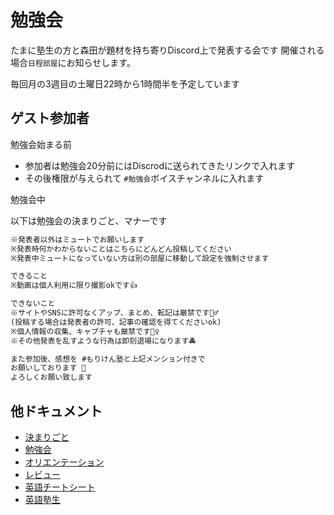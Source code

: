 # 勉強会

たまに塾生の方と森田が題材を持ち寄りDiscord上で発表する会です
開催される場合`日程部屋`にお知らせします。

毎回月の3週目の土曜日22時から1時間半を予定しています

## ゲスト参加者

勉強会始まる前

- 参加者は勉強会20分前にはDiscrodに送られてきたリンクで入れます
- その後権限が与えられて `#勉強会`ボイスチャンネルに入れます

勉強会中

以下は勉強会の決まりごと、マナーです

```txt
※発表者以外はミュートでお願いします
※発表時何かわからないことはこちらにどんどん投稿してください
※発表中ミュートになっていない方は別の部屋に移動して設定を強制させます

できること
※動画は個人利用に限り撮影okです👍

できないこと
※サイトやSNSに許可なくアップ、まとめ、転記は厳禁です🙅‍♂️
(投稿する場合は発表者の許可、記事の確認を得てくださいok)
※個人情報の収集、キャプチャも厳禁です🙅‍♀️
※その他発表を乱すような行為は即刻退場になります🚔

また参加後、感想を #もりけん塾と上記メンション付きで
お願いしております 🙏
よろしくお願い致します
```

## 他ドキュメント

- [決まりごと](https://github.com/kenmori/morikenjuku/blob/main/doc/kimarigoto.md)
- [勉強会](https://github.com/kenmori/morikenjuku/blob/main/doc/benkyoukai.md)
- [オリエンテーション](https://github.com/kenmori/morikenjuku/blob/main/doc/orien.md)
- [レビュー](https://github.com/kenmori/morikenjuku/blob/main/doc/review.md)
- [英語チートシート](https://github.com/kenmori/morikenjuku/blob/main/doc/englishcheetsheet.md)
- [英語塾生](https://github.com/kenmori/morikenjuku/blob/main/doc/englishmember.md)